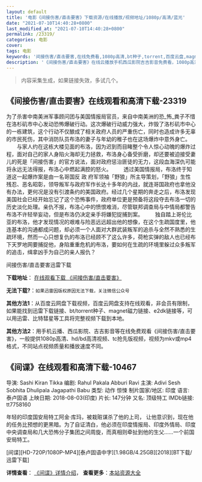```yaml
---
layout: default
title: '电影《间接伤害/直击要害》下载资源/在线播放/视频地址/1080p/高清/蓝光'
date: "2021-07-10T14:40:28+0800"
last_modified_at: "2021-07-10T14:40:28+0800"
permalink: /23319/
categories: 电影
cover:
tags: 电影
keywords: '间接伤害/直击要害,在线免费看,1080p高清,bt种子,torrent,百度云盘,magnet,磁力链,迅雷下载资源'
description: '《间接伤害/直击要害》在线云播放手机西瓜影院吉吉影音免费看，1080p高清bd/hd未删减完整版和tc抢先枪版，mkv/mp4格式，附带bt/torrent种子、magnet/磁力链、百度云盘、网盘资源迅雷下载链接'
---
```


>内容采集生成，如果链接失效，多试几个。


## 《间接伤害/直击要害》在线观看和高清下载-23319

为了杀害中南美洲军事顾问团与美国情报局官员，来自中南美洲的恐_怖_粪子不惜在洛杉矶市中心发动恐怖爆破行动。这次爆破行动威力强大，炸毁了洛杉矶市中心的一栋建筑，这个行动不仅酿成了相关政府人员的严重伤亡，同时也造成许多无辜的市民死伤，其中消防队员布洛的妻子与年幼的稚子也在这场爆炸中意外身亡。 　　与家人约在这栋大楼见面的布洛，因为迟到而目睹整个令人惊心动魄的爆炸过程，面对自己的家人身陷火海却无力拯救，布洛身心备受折磨，却还要被迫接受妻儿的死是「间接伤害」的官方说法，面对政府惩治匪徒的无力，这段血海深仇可能将永远无法得报，布洛心中燃起满腔的怒火。 　　透过美国情报局，布洛终于知道这一起爆炸案是由一名哥国反 政 府军领袖「野狼」所主导策划，「野狼」生性残忍、恶名昭彰，领导叛军与政府军作长达十多年的内战，就连哥国政府也拿他没有办法，更何况是没有引渡条约的美国政府。经过几个星期的奔走之后，布洛发现美国社会已经开始忘记了这个恐怖事件，政府单位更是预备将这段夺去布洛一切的历史淡化处理。亲仇不报，布洛心中的愤恨难消，尽管联邦调查局与中情局都警告布洛不许轻举妄动，但是布洛仍决定亲手将嫌犯捉捕到案。 　　独自踏上哥伦比亚的布洛，他才发现情况的艰难与险恶远远超出他的想像，在这个生疏国度里，他连基本的沟通都成问题，却必须一个人面对大群武装叛军的追杀与全然不熟悉的生疏环境，然而一心只想复仇的布洛已经顾不了这么许多，荷枪实弹的敌人也已经布下天罗地网要捕捉他，身陷重重危机的布洛，要如何在生疏的环境里躲过众多叛军的追击，缉拿凶手为自己的亲人报仇？


间接伤害/直击要害迅雷下载

**下载地址**： [在线观看下载 《间接伤害/直击要害》](https://www.993dy.com//vod-detail-id-24930.html) 


**无法下载?**：`如果迅雷因版权原因无法下载，关注微信公众号 `

**其他方法1**：从百度云网盘下载视频，百度云网盘支持在线观看，非会员有限制，如果能找到迅雷下载链接、bt/torrent种子、magnet磁力链接、e2dk链接等，可以用迅雷、比特彗星等工具将完整视频下载到本地。

**其他方法2**：用手机云播、西瓜影院、吉吉影音等在线免费观看《间接伤害/直击要害》，一般提供1080p高清、hd/bd高清视频、tc抢先版视频，视频为mkv或mp4格式，不同站点视频质量和播放速度不同。


## 《间谍》在线观看和高清下载-10467

导演: Sashi Kiran Tikka 编剧: Rahul Pakala Abburi Ravi 主演: Adivi Sesh Sobhita Dhulipala Jagapathi Babu 类型: 动作 惊悚 制片国家/地区: 印度 语言: 泰卢固语 上映日期: 2018-08-03(印度) 片长: 147分钟 又名: 顶级特工 IMDb链接: tt7758160

年轻的印度国安局特工阿金·库玛，被栽赃谋杀了他的上司， 让他意识到，现在他的任务比预想的更黑暗。为了自证清白，他必须在印度情报局、印度外情局、印度中央调查局和几大恐怖分子集团之间周旋，而真相则牵扯到他的生父……一个前国安局特工。


[间谍][HD-720P/1080P-MP4][泰卢固语中字][1.98GB/4.25GB][2018][BT下载/迅雷下载]

**详情查看**： [《间谍》详情介绍](/movie/10467/)， **查看更多**：[本站资源大全](/movie/t/all/)

